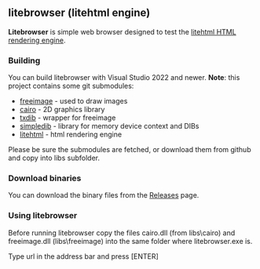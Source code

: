 ## litebrowser (litehtml engine)

**Litebrowser** is simple web browser designed to test the [litehtml HTML rendering engine](https://github.com/tordex/litehtml).

### Building

You can build litebrowser with Visual Studio 2022 and newer. **Note**: this project contains some git submodules:

  * [freeimage](https://github.com/tordex/freeimage) - used to draw images
  * [cairo](https://github.com/tordex/cairo) - 2D graphics library
  * [txdib](https://github.com/tordex/txdib) - wrapper for freeimage
  * [simpledib](https://github.com/tordex/simpledib) - library for memory device context and DIBs
  * [litehtml](https://github.com/tordex/litehtml) - html rendering engine

Please be sure the submodules are fetched, or download them from github and copy into libs subfolder.

### Download binaries

You can download the binary files from the [Releases](https://github.com/litehtml/litebrowser/releases) page.

### Using litebrowser

Before running litebrowser copy the files cairo.dll (from libs\cairo) and freeimage.dll (libs\freeimage) into the same folder where litebrowser.exe is.

Type url in the address bar and press [ENTER]

